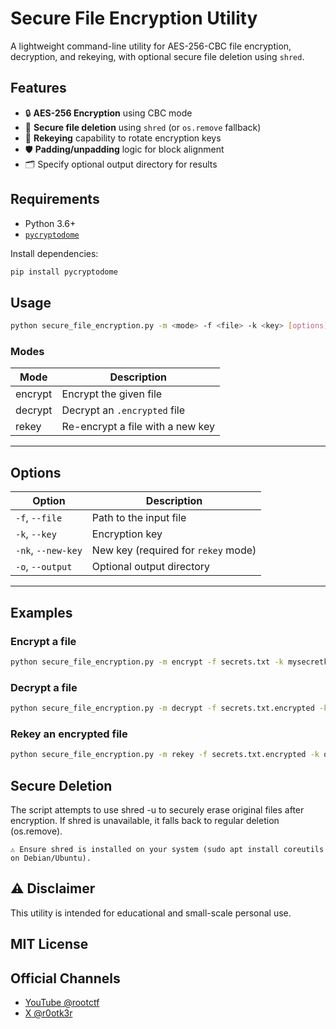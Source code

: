 # Secure File Encryption Utility

A lightweight command-line utility for AES-256-CBC file encryption, decryption, and rekeying, with optional secure file deletion using `shred`.

## Features

- 🔒 **AES-256 Encryption** using CBC mode
- 🧹 **Secure file deletion** using `shred` (or `os.remove` fallback)
- 🔑 **Rekeying** capability to rotate encryption keys
- 🛡️ **Padding/unpadding** logic for block alignment
- 🗂️ Specify optional output directory for results

## Requirements

- Python 3.6+
- [`pycryptodome`](https://pypi.org/project/pycryptodome/)

Install dependencies:

```bash
pip install pycryptodome
```
## Usage
```bash
python secure_file_encryption.py -m <mode> -f <file> -k <key> [options]
```
### Modes

| Mode    | Description                      |
| ------- | -------------------------------- |
| encrypt | Encrypt the given file           |
| decrypt | Decrypt an `.encrypted` file     |
| rekey   | Re-encrypt a file with a new key |
---
## Options

| Option             | Description                         |
| ------------------ | ----------------------------------- |
| `-f`, `--file`     | Path to the input file              |
| `-k`, `--key`      | Encryption key                      |
| `-nk`, `--new-key` | New key (required for `rekey` mode) |
| `-o`, `--output`   | Optional output directory           |
---
## Examples

### Encrypt a file
```bash
python secure_file_encryption.py -m encrypt -f secrets.txt -k mysecretkey
```
### Decrypt a file
```bash
python secure_file_encryption.py -m decrypt -f secrets.txt.encrypted -k mysecretkey
```
### Rekey an encrypted file
```bash
python secure_file_encryption.py -m rekey -f secrets.txt.encrypted -k oldkey -nk newkey
```
## Secure Deletion

The script attempts to use shred -u to securely erase original files after encryption. If shred is unavailable, it falls back to regular deletion (os.remove).

    ⚠️ Ensure shred is installed on your system (sudo apt install coreutils on Debian/Ubuntu).

## ⚠️ Disclaimer

This utility is intended for educational and small-scale personal use.
## MIT License



## Official Channels

- [YouTube @rootctf](https://www.youtube.com/@rootctf)
- [X @r0otk3r](https://x.com/r0otk3r)

